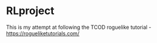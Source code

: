 # RLproject

This is my attempt at following the TCOD roguelike tutorial - https://rogueliketutorials.com/
